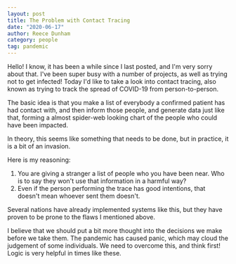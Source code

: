 ```yaml
---
layout: post
title: The Problem with Contact Tracing
date: "2020-06-17"
author: Reece Dunham
category: people
tag: pandemic
---
```


Hello! I know, it has been a while since I last posted, and I'm very sorry about that.
I've been super busy with a number of projects, as well as trying not to get infected!
Today I'd like to take a look into contact tracing, also known as trying to track the spread of COVID-19 from person-to-person.

The basic idea is that you make a list of everybody a confirmed patient has had contact with, and then inform those people,
and generate data just like that, forming a almost spider-web looking chart of the people who could have been impacted.

In theory, this seems like something that needs to be done, but in practice, it is a bit of an invasion.

Here is my reasoning:

1. You are giving a stranger a list of people who you have been near. Who is to say they won't use that information in a harmful way?
1. Even if the person performing the trace has good intentions, that doesn't mean whoever sent them doesn't.

Several nations have already implemented systems like this, but they have proven to be prone to the flaws I mentioned above.

I believe that we should put a bit more thought into the decisions we make before we take them.
The pandemic has caused panic, which may cloud the judgement of some individuals.
We need to overcome this, and think first! Logic is very helpful in times like these.
